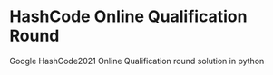 # HashCode Online Qualification Round
Google HashCode2021 Online Qualification round solution in python 
